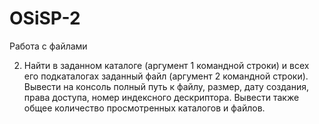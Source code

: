 # OSiSP-2
Работа с файлами

2.	Найти в заданном каталоге (аргумент 1 командной строки) и всех его подкаталогах заданный файл (аргумент 2 командной строки). Вывести на консоль полный путь к файлу, размер, дату создания, права доступа, номер индексного дескриптора. Вывести также общее количество просмотренных каталогов и файлов.
